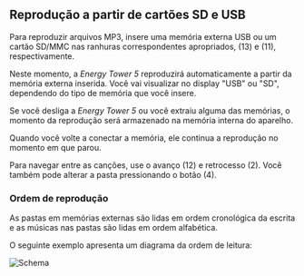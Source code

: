 ## Reprodução a partir de cartões SD e USB

Para reproduzir arquivos MP3, insere uma memória externa USB ou um cartão SD/MMC nas ranhuras correspondentes apropriados, (13) e (11), respectivamente. 

Neste momento, a *Energy Tower 5* reproduzirá automaticamente a partir da memória externa inserida. 
Você vai visualizar no display  "USB" ou "SD", dependendo do tipo de memória que você insere. 

Se você desliga a *Energy Tower 5* ou você extraiu alguma das memórias, o momento da reprodução será armazenado na memória interna do aparelho. 

Quando você volte a conectar a memória, ele continua a reprodução no momento em que parou. 

Para navegar entre as canções, use o avanço (12) e retrocesso (2). Você também pode alterar a pasta pressionando o botão (4).

### Ordem de reprodução  

As pastas em memórias externas são lidas em ordem cronológica da escrita e as músicas nas pastas são lidas em ordem alfabética. 

O seguinte exemplo apresenta um diagrama da ordem de leitura: 

![Schema](http://static.energysistem.com/images/manuals/42260/5492cea8f11f3.jpg)
